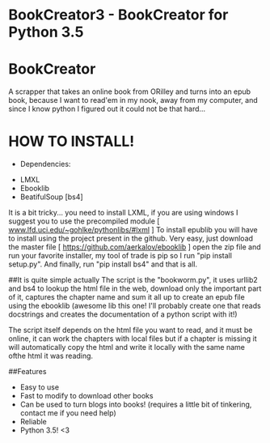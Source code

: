 
# BookCreator3 - BookCreator for Python 3.5
# BookCreator
A scrapper that takes an online book from ORilley and turns into an epub book, because I want to read'em in my nook, away from my computer, and since I know python I figured out it could not be that hard...

# HOW TO INSTALL!

* Dependencies:
- LMXL
- Ebooklib
- BeatifulSoup [bs4]

It is a bit tricky... you need to install LXML, if you are using windows I suggest you to use the precompiled module [ www.lfd.uci.edu/~gohlke/pythonlibs/#lxml ]
To install epublib you will have to install using the project present in the github. Very easy, just download the master file [ https://github.com/aerkalov/ebooklib ] open the zip file and run your favorite installer, my tool of trade is pip so I run "pip install setup.py".
And finally, run "pip install bs4" and that is all.

##It is quite simple actually
The script is the "bookworm.py", it uses urllib2 and bs4 to lookup the html file in the web, download only the important part of it, captures the chapter name and sum it all up to create an epub file using the ebooklib (awesome lib this one! I'll probably create one that reads docstrings and creates the documentation of a python script with it!)

The script itself depends on the html file you want to read, and it must be online, it can work the chapters with local files but if a chapter is missing it will automatically copy the html and write it locally with the same name ofthe html it was reading.

##Features
* Easy to use
* Fast to modify to download other books
* Can be used to turn blogs into books! (requires a little bit of tinkering, contact me if you need help)
* Reliable
* Python 3.5! <3
